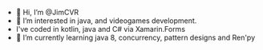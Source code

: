- 👋 Hi, I’m @JimCVR
- 👀 I’m interested in java, and videogames development.
- I've coded in kotlin, java and C# via Xamarin.Forms
- 🌱 I’m currently learning java 8, concurrency, pattern designs and Ren'py

<!---
JimCVR/JimCVR is a ✨ special ✨ repository because its `README.md` (this file) appears on your GitHub profile.
You can click the Preview link to take a look at your changes.
--->
